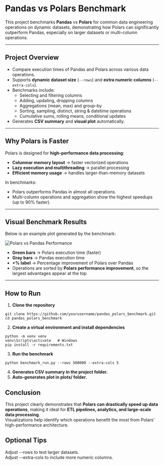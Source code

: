 # Pandas vs Polars Benchmark

This project benchmarks **Pandas** vs **Polars** for common data engineering operations on dynamic datasets, demonstrating how Polars can significantly outperform Pandas, especially on larger datasets or multi-column operations.

---

## **Project Overview**

- Compare execution times of Pandas and Polars across various data operations.
- Supports **dynamic dataset size** (`--rows`) and **extra numeric columns** (`--extra-cols`).
- Benchmarks include:
  - Selecting and filtering columns
  - Adding, updating, dropping columns
  - Aggregations (mean, max) and group-by
  - Sorting, sampling, distinct, string & datetime operations
  - Cumulative sums, rolling means, conditional updates
- Generates **CSV summary** and **visual plot** automatically.

---

## **Why Polars is Faster**

Polars is designed for **high-performance data processing**:

- **Columnar memory layout** → faster vectorized operations  
- **Lazy execution and multithreading** → parallel processing  
- **Efficient memory usage** → handles larger-than-memory datasets  

In benchmarks:

- Polars outperforms Pandas in almost all operations.
- Multi-column operations and aggregation show the highest speedups (up to 90% faster).

---

## **Visual Benchmark Results**

Below is an example plot generated by the benchmark:

![Polars vs Pandas Performance](plots/benchmark_plot_5000000_rows_5_cols.png)

- **Green bars** → Polars execution time (faster)  
- **Gray bars** → Pandas execution time  
- **+% label** → Percentage improvement of Polars over Pandas  
- Operations are sorted by **Polars performance improvement**, so the largest advantages appear at the top  

---

## **How to Run**

1. **Clone the repository**

```
git clone https://github.com/yourusername/pandas_polars_benchmark.git
cd pandas_polars_benchmark
```
2. **Create a virtual environment and install dependencies**
```
python -m venv venv
venv\Scripts\activate   # Windows
pip install -r requirements.txt
```
3. **Run the benchmark**
```
python benchmark_run.py --rows 500000 --extra-cols 5
```
4. **Generates CSV summary in the project folder.**
5. **Auto-generates plot in plots/ folder.**

## **Conclusion**


This project clearly demonstrates that **Polars can drastically speed up data operations**, making it ideal for **ETL pipelines, analytics, and large-scale data processing**. <br>
Visualizations help identify which operations benefit the most from Polars’ high-performance architecture.

## **Optional Tips**
Adjust --rows to test larger datasets.<br>
Adjust --extra-cols to include more numeric columns.